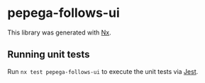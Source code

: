 # pepega-follows-ui

This library was generated with [Nx](https://nx.dev).

## Running unit tests

Run `nx test pepega-follows-ui` to execute the unit tests via [Jest](https://jestjs.io).
